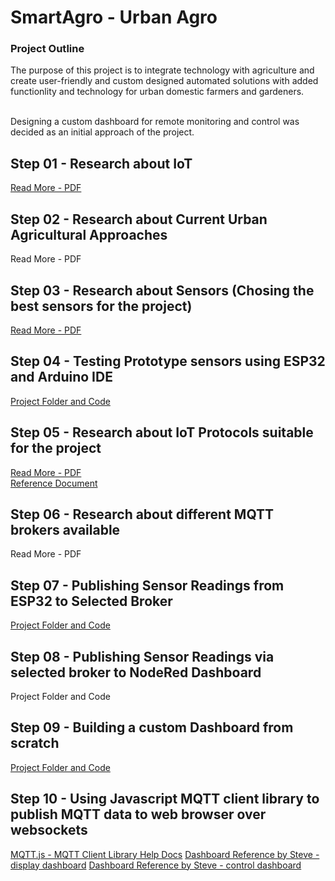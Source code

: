 # SmartAgro  - Urban Agro

### Project Outline

The purpose of this project is to integrate technology with agriculture and create user-friendly and custom designed automated solutions with added functionlity and technology for urban domestic farmers and gardeners. <br/><br/>

Designing a custom dashboard for remote monitoring and control was decided as an initial approach of the project. <br/>

## Step 01 - Research about IoT

[Read More - PDF](https://github.com/oshani-jayawardane/SmartAgro/blob/main/IoT-Introduction.pdf)

## Step 02 - Research about Current Urban Agricultural Approaches

Read More - PDF

## Step 03 - Research about Sensors (Chosing the best sensors for the project) 

[Read More - PDF](https://github.com/oshani-jayawardane/SmartAgro/blob/main/Smart-Agro-Sensors-Guide.pdf)

## Step 04 - Testing Prototype sensors using ESP32 and Arduino IDE 

[Project Folder and Code](https://github.com/oshani-jayawardane/SmartAgro/tree/main/Sensor_to_ESP32)

## Step 05 - Research about IoT Protocols suitable for the project

[Read More - PDF](https://github.com/oshani-jayawardane/SmartAgro/blob/main/IoT-Protocols.pdf) <br/>
[Reference Document](https://github.com/oshani-jayawardane/SmartAgro/blob/main/Protocol%20Comparison.pdf)

## Step 06 - Research about different MQTT brokers available

Read More - PDF

## Step 07 - Publishing Sensor Readings from ESP32 to Selected Broker

[Project Folder and Code](https://github.com/oshani-jayawardane/SmartAgro/tree/main/ESP32_to_broker)

## Step 08 - Publishing Sensor Readings via selected broker to NodeRed Dashboard

Project Folder and Code

## Step 09 - Building a custom Dashboard from scratch 

[Project Folder and Code](https://github.com/oshani-jayawardane/SmartAgro/tree/main/Dashboard)

## Step 10 - Using Javascript MQTT client library to publish MQTT data to web browser over websockets

[MQTT.js - MQTT Client Library Help Docs](https://www.hivemq.com/blog/mqtt-client-library-mqtt-js/)
[Dashboard Reference by Steve - display dashboard]()
[Dashboard Reference by Steve - control dashboard]()

